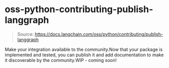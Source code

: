 # oss-python-contributing-publish-langgraph

> Source: https://docs.langchain.com/oss/python/contributing/publish-langgraph

Make your integration available to the community.Now that your package is implemented and tested, you can publish it and add documentation to make it discoverable by the community.WIP - coming soon!